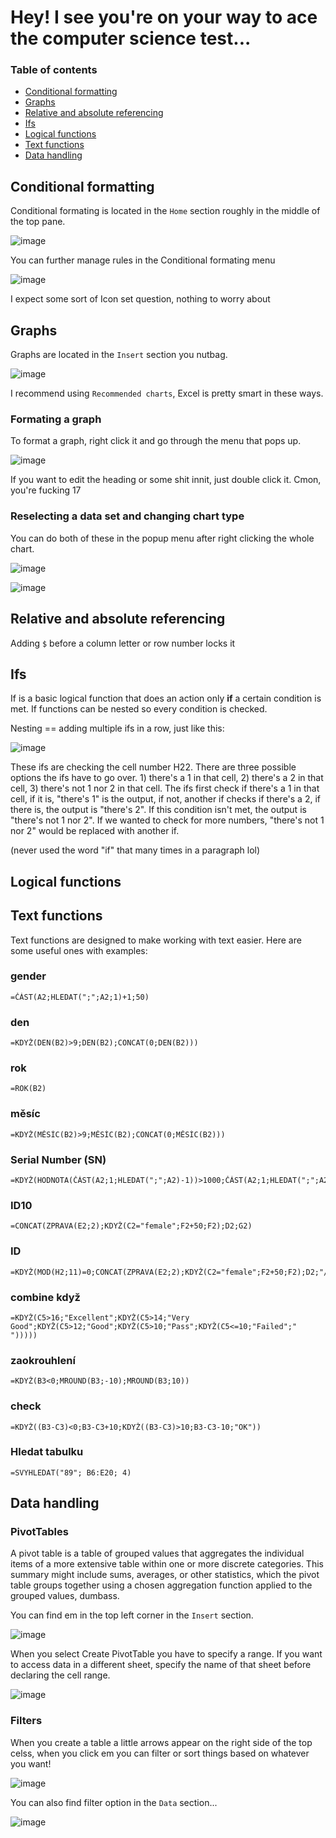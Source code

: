 # Hey! I see you're on your way to ace the computer science test...

### Table of contents 

+ <a href="https://scraptechguy.github.io/#conditional-formatting">Conditional formatting</a>
+ <a href="https://scraptechguy.github.io/#graphs">Graphs</a>
+ <a href="https://scraptechguy.github.io/#relative-and-absolute-referencing">Relative and absolute referencing</a>
+ <a href="https://scraptechguy.github.io/#ifs">Ifs</a>
+ <a href="https://scraptechguy.github.io/#logical-functions">Logical functions</a>
+ <a href="https://scraptechguy.github.io/#text-functions">Text functions</a>
+ <a href="https://scraptechguy.github.io/#data-handling">Data handling</a>

## Conditional formatting

Conditional formating is located in the `Home` section roughly in the middle of the top pane.

![image](https://user-images.githubusercontent.com/75474651/149218125-7ac9d9ba-4826-46f2-915c-707df91d1e9e.png)

You can further manage rules in the Conditional formating menu

![image](https://user-images.githubusercontent.com/75474651/149218374-c43596ed-edb3-4cf4-9a2b-5fd8edd69ade.png)

I expect some sort of Icon set question, nothing to worry about

## Graphs

Graphs are located in the `Insert` section you nutbag. 

![image](https://user-images.githubusercontent.com/75474651/149218604-28a3801a-02d1-4b43-ae53-e2b46eeb7f7a.png)

I recommend using `Recommended charts`, Excel is pretty smart in these ways.

### Formating a graph

To format a graph, right click it and go through the menu that pops up. 

![image](https://user-images.githubusercontent.com/75474651/149219051-7aa0d2a4-7504-473d-98a7-26e574694efa.png)

If you want to edit the heading or some shit innit, just double click it. Cmon, you're fucking 17

### Reselecting a data set and changing chart type 

You can do both of these in the popup menu after right clicking the whole chart. 

![image](https://user-images.githubusercontent.com/75474651/149219588-ae991f4e-0e27-4e41-b506-3b962b8008b9.png)

![image](https://user-images.githubusercontent.com/75474651/149219526-f254c5db-7c36-46b5-8bd1-a075fd1dd069.png)


## Relative and absolute referencing

Adding `$` before a column letter or row number locks it

## Ifs

If is a basic logical function that does an action only <b>if</b> a certain condition is met. If functions can be nested so every condition is checked. 

Nesting == adding multiple ifs in a row, just like this: 

![image](https://user-images.githubusercontent.com/75474651/149221696-248ba76c-f52f-4558-a177-5db968060837.png)

These ifs are checking the cell number H22. There are three possible options the ifs have to go over. 1) there's a 1 in that cell, 2) there's a 2 in that cell, 
3) there's not 1 nor 2 in that cell. The ifs first check if there's a 1 in that cell, if it is, "there's 1" is the output, if not, another if checks if there's a 2, if there is, the output is "there's 2". If this condition isn't met, the output is "there's not 1 nor 2". If we wanted to check for more numbers, "there's not 1 nor 2" would be replaced with another if. 

(never used the word "if" that many times in a paragraph lol)

## Logical functions 

## Text functions

Text functions are designed to make working with text easier. Here are some useful ones with examples: 

### gender

```
=ČÁST(A2;HLEDAT(";";A2;1)+1;50)
```

### den

```
=KDYŽ(DEN(B2)>9;DEN(B2);CONCAT(0;DEN(B2)))
```

### rok

```
=ROK(B2)
```

### měsíc

```
=KDYŽ(MĚSÍC(B2)>9;MĚSÍC(B2);CONCAT(0;MĚSÍC(B2)))
```

### Serial Number (SN)

```
=KDYŽ(HODNOTA(ČÁST(A2;1;HLEDAT(";";A2)-1))>1000;ČÁST(A2;1;HLEDAT(";";A2)-1);CONCAT("0";ČÁST(A2;1;HLEDAT(";";A2)-1)))
```

### ID10

```
=CONCAT(ZPRAVA(E2;2);KDYŽ(C2="female";F2+50;F2);D2;G2)
```

### ID

```
=KDYŽ(MOD(H2;11)=0;CONCAT(ZPRAVA(E2;2);KDYŽ(C2="female";F2+50;F2);D2;"/";G2);"Invalid")
```

### combine když

```
=KDYŽ(C5>16;"Excellent";KDYŽ(C5>14;"Very Good";KDYŽ(C5>12;"Good";KDYŽ(C5>10;"Pass";KDYŽ(C5<=10;"Failed";" ")))))
```

### zaokrouhlení

```
=KDYŽ(B3<0;MROUND(B3;-10);MROUND(B3;10))
```

### check

```
=KDYŽ((B3-C3)<0;B3-C3+10;KDYŽ((B3-C3)>10;B3-C3-10;"OK"))
```

### Hledat tabulku 

```
=SVYHLEDAT("89"; B6:E20; 4)
```

## Data handling 

### PivotTables

A pivot table is a table of grouped values that aggregates the individual items of a more extensive table within one or more discrete categories. This summary might include sums, averages, or other statistics, which the pivot table groups together using a chosen aggregation function applied to the grouped values, dumbass.

You can find em in the top left corner in the `Insert` section. 

![image](https://user-images.githubusercontent.com/75474651/149223224-8fcb36a0-b82a-4c14-b71f-956f51583e88.png)

When you select Create PivotTable you have to specify a range. If you want to access data in a different sheet, specify the name of that sheet before declaring the cell range.

![image](https://user-images.githubusercontent.com/75474651/149223181-166d7d63-2ceb-4b2f-acfc-2147c1ae39ad.png)

### Filters

When you create a table a little arrows appear on the right side of the top celss, when you click em you can filter or sort things based on whatever you want! 

![image](https://user-images.githubusercontent.com/75474651/149223967-ede3100b-4e36-4442-9bf1-96ed995f7f5a.png)

You can also find filter option in the `Data` section... 

![image](https://user-images.githubusercontent.com/75474651/149224066-4599baf7-529f-450a-b29b-d30c3cb8ccf6.png)
